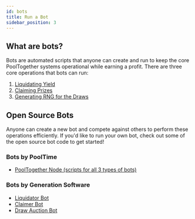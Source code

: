 ```yaml
---
id: bots
title: Run a Bot
sidebar_position: 3
---
```


## What are bots?

Bots are automated scripts that anyone can create and run to keep the core PoolTogether systems operational while earning a profit. There are three core operations that bots can run:

1. [Liquidating Yield](./liquidating-yield)
2. [Claiming Prizes](./claiming-prizes)
3. [Generating RNG for the Draws](./completing-draw-auctions)

## Open Source Bots

Anyone can create a new bot and compete against others to perform these operations efficiently. If you'd like to run your own bot, check out some of the open source bot code to get started!

### Bots by PoolTime

- [PoolTogether Node (scripts for all 3 types of bots)](https://github.com/underethsea/pooltogether-node)

### Bots by Generation Software

- [Liquidator Bot](https://github.com/GenerationSoftware/pt-v5-liquidator-gh-action-bot#pooltogether-v5-liquidator-bot---github-actions)
- [Claimer Bot](https://github.com/GenerationSoftware/pt-v5-prize-claimer-gh-action-bot#pooltogether-v5-prize-claimer-bot---github-actions)
- [Draw Auction Bot](https://github.com/GenerationSoftware/pt-v5-draw-auction-gh-action-bot#pooltogether-v5-draw-auction-bot---github-actions)
